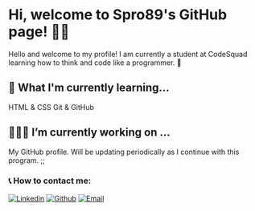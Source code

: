 # Hi, welcome to Spro89's GitHub page! 👋🏾

Hello and welcome to my profile! I am currently a student at CodeSquad learning how to think and code like a programmer. 🙂


## :beginner: What I'm currently learning...
HTML & CSS 
Git & GitHub

## 👩🏾‍💻 I’m currently working on ...
My GitHub profile. Will be updating periodically as I continue with this program. ;;

### 📞 How to contact me:
[![Linkedin](https://img.shields.io/badge/linked%20in-blue.svg?style=for-the-badge&logo=linkedin&logoColor=white)](https://linkedin.com/in/sabine-84196874)
[![Github](https://img.shields.io/badge/github-black.svg?style=for-the-badge&logo=github&logoColor=white)](https://github.com/spro89)
[![Email](https://img.shields.io/badge/email-red.svg?style=for-the-badge&logo=gmail&logoColor=white)](mailto:sprospere12@gmail.com)
<!--
**spro89/spro89** is a ✨ _special_ ✨ repository because its `README.md` (this file) appears on your GitHub profile.

Here are some ideas to get you started:


- 🌱 I’m currently learning ...
- 👯 I’m looking to collaborate on ...
- 🤔 I’m looking for help with ...
- 💬 Ask me about ...

- 😄 Pronouns: ...
- ⚡ Fun fact: ...
-->
